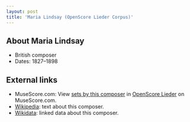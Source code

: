 ```yaml
---
layout: post
title: 'Maria Lindsay (OpenScore Lieder Corpus)'
---
```


## About Maria Lindsay

- British composer
- Dates: 1827–1898

## External links

- MuseScore.com: View [sets by this composer] in [OpenScore Lieder] on MuseScore.com.
- [Wikipedia]: text about this composer.
- [Wikidata]: linked data about this composer.

[Wikipedia]: https://en.wikipedia.org/wiki/Maria_Lindsay
[Wikidata]: https://www.wikidata.org/wiki/Q6761364
[sets by this composer]: https://musescore.com/openscore-lieder-corpus/sets?order=title&text=Lindsay,+Maria
[OpenScore Lieder]: https://musescore.com/openscore-lieder-corpus

